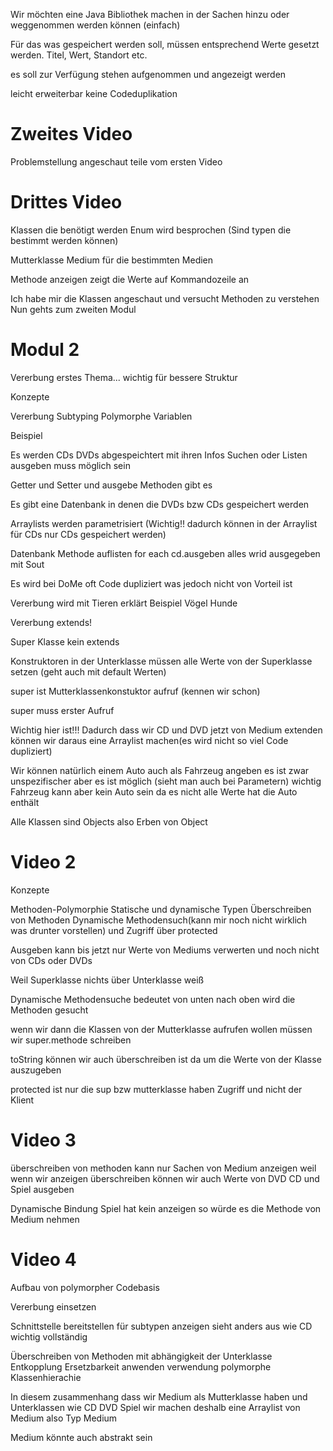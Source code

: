 Wir möchten eine Java Bibliothek machen in der Sachen hinzu oder weggenommen werden können (einfach)

Für das was gespeichert werden soll, müssen entsprechend Werte gesetzt werden.
Titel, Wert, Standort etc.

es soll zur Verfügung stehen aufgenommen und angezeigt werden 

leicht erweiterbar keine Codeduplikation

# Zweites Video

Problemstellung angeschaut teile vom ersten Video

# Drittes Video

Klassen die benötigt werden
Enum wird besprochen (Sind typen die bestimmt werden können)

Mutterklasse Medium für die bestimmten Medien

Methode anzeigen zeigt die Werte auf Kommandozeile an

Ich habe mir die Klassen angeschaut und versucht Methoden zu verstehen Nun gehts zum zweiten Modul

# Modul 2

Vererbung erstes Thema... wichtig für bessere Struktur 

Konzepte

Vererbung
Subtyping
Polymorphe Variablen 

Beispiel

Es werden CDs DVDs abgespeichtert mit ihren Infos 
Suchen oder Listen ausgeben muss möglich sein

Getter und Setter und ausgebe Methoden gibt es 

Es gibt eine Datenbank in denen die DVDs bzw CDs gespeichert werden

Arraylists werden parametrisiert (Wichtig!! dadurch können in der Arraylist für CDs nur CDs gespeichert werden)


Datenbank Methode auflisten for each cd.ausgeben alles wrid ausgegeben mit Sout

Es wird bei DoMe oft Code dupliziert was jedoch nicht von Vorteil ist

Vererbung wird mit Tieren erklärt Beispiel Vögel Hunde 

Vererbung extends!

Super Klasse kein extends

Konstruktoren in der Unterklasse müssen alle Werte von der Superklasse setzen (geht auch mit default Werten)

super ist Mutterklassenkonstuktor aufruf (kennen wir schon)

super muss erster Aufruf

Wichtig hier ist!!! Dadurch dass wir CD und DVD jetzt von Medium extenden können wir daraus eine Arraylist machen(es wird nicht so viel Code dupliziert)

Wir können natürlich einem Auto auch als Fahrzeug angeben es ist zwar unspezifischer aber es ist möglich (sieht man auch bei Parametern)
wichtig Fahrzeug kann aber kein Auto sein da es nicht alle Werte hat die Auto enthält

Alle Klassen sind Objects also Erben von Object

# Video 2

Konzepte

Methoden-Polymorphie
Statische und dynamische Typen
Überschreiben von Methoden
Dynamische Methodensuch(kann mir noch nicht wirklich was drunter vorstellen)
und Zugriff über protected

Ausgeben kann bis jetzt nur Werte von Mediums verwerten und  noch nicht von CDs oder DVDs

Weil Superklasse nichts über Unterklasse weiß

Dynamische Methodensuche bedeutet von unten nach oben wird die Methoden gesucht

wenn wir dann die Klassen von der Mutterklasse aufrufen wollen müssen wir super.methode schreiben

toString können wir auch überschreiben ist da um die Werte von der Klasse auszugeben 

protected ist nur die sup bzw mutterklasse haben Zugriff und nicht der Klient

# Video 3

überschreiben von methoden kann nur Sachen von Medium anzeigen weil wenn wir anzeigen überschreiben können wir auch Werte von DVD CD und Spiel ausgeben

Dynamische Bindung Spiel hat kein anzeigen so würde es die Methode von Medium nehmen

# Video 4

Aufbau von polymorpher Codebasis

Vererbung einsetzen

Schnittstelle bereitstellen für subtypen anzeigen sieht anders aus wie CD 
wichtig vollständig

Überschreiben von Methoden mit abhängigkeit der Unterklasse 
Entkopplung Ersetzbarkeit anwenden verwendung polymorphe Klassenhierachie

In diesem zusammenhang dass wir Medium als Mutterklasse haben und Unterklassen wie CD DVD Spiel
wir machen deshalb eine Arraylist von Medium also Typ Medium 

Medium könnte auch abstrakt sein 



